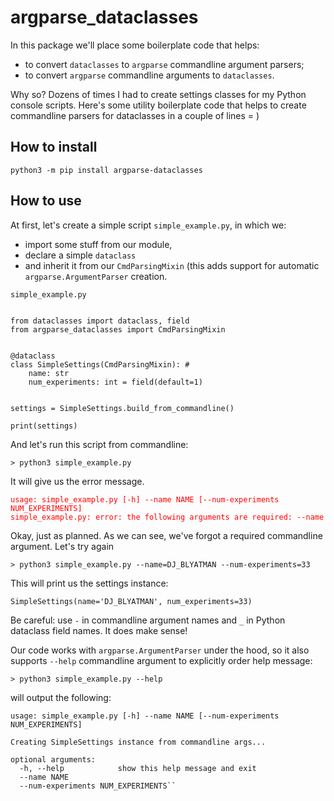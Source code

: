 argparse_dataclasses
=====================

In this package we'll place some boilerplate code that helps:
 
 - to convert `dataclasses` to `argparse` commandline argument parsers;
 - to convert `argparse` commandline arguments to `dataclasses`.

Why so?
Dozens of times I had to create settings classes for my Python console scripts. Here's some utility boilerplate code that helps to create commandline parsers for dataclasses in a couple of lines = )


How to install
---------------

    python3 -m pip install argparse-dataclasses

How to use
--------------

At first, let's create a simple script `simple_example.py`, in which we:
- import some stuff from our module,
- declare a simple `dataclass`
- and inherit it from our `CmdParsingMixin` (this adds support for automatic `argparse.ArgumentParser` creation.

`simple_example.py`
```

from dataclasses import dataclass, field
from argparse_dataclasses import CmdParsingMixin


@dataclass
class SimpleSettings(CmdParsingMixin): #
    name: str
    num_experiments: int = field(default=1)


settings = SimpleSettings.build_from_commandline()

print(settings)

 ```

And let's run this script from commandline:

`> python3 simple_example.py`

It will give us the error message.

<span style="color:red">

```
usage: simple_example.py [-h] --name NAME [--num-experiments NUM_EXPERIMENTS]
simple_example.py: error: the following arguments are required: --name
```
</span>

Okay, just as planned. As we can see, we've forgot a required commandline argument. Let's try again

    > python3 simple_example.py --name=DJ_BLYATMAN --num-experiments=33

This will print us the settings instance:
    
    SimpleSettings(name='DJ_BLYATMAN', num_experiments=33)
    
Be careful: use `-` in commandline argument names and `_` in Python dataclass field names. It does make sense!

Our code works with `argparse.ArgumentParser` under the hood, so it also supports `--help` commandline argument to explicitly order help message:

    > python3 simple_example.py --help
will output the following:

```
usage: simple_example.py [-h] --name NAME [--num-experiments NUM_EXPERIMENTS]

Creating SimpleSettings instance from commandline args...

optional arguments:
  -h, --help            show this help message and exit
  --name NAME
  --num-experiments NUM_EXPERIMENTS``
```
 
